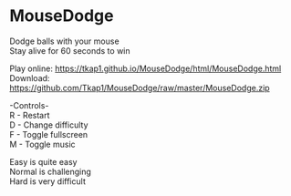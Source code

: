 # MouseDodge
Dodge balls with your mouse  
Stay alive for 60 seconds to win

Play online: https://tkap1.github.io/MouseDodge/html/MouseDodge.html  
Download: https://github.com/Tkap1/MouseDodge/raw/master/MouseDodge.zip

-Controls-  
R - Restart  
D - Change difficulty  
F - Toggle fullscreen  
M - Toggle music 

Easy is quite easy  
Normal is challenging  
Hard is very difficult 


